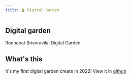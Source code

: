 ```yaml
---
title: 🪴 Digital Garden
---
```


## Digital garden

Ronnapat Srivoravilai Digital Garden

## What's this

It's my first digital garden create in 2022! View it in [github](https://github.com/ronnapatp/garden)

